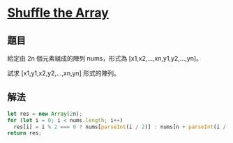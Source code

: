 # [Shuffle the Array](https://leetcode.com/problems/shuffle-the-array/)

## 題目

給定由 2n 個元素組成的陣列 nums，形式為 [x1,x2,...,xn,y1,y2,...,yn]。

試求 [x1,y1,x2,y2,...,xn,yn] 形式的陣列。

## 解法

```jsx
let res = new Array(2n);
for (let i = 0; i < nums.length; i++)
  res[i] = i % 2 === 0 ? nums[parseInt(i / 2)] : nums[n + parseInt(i / 2)];
return res;
```